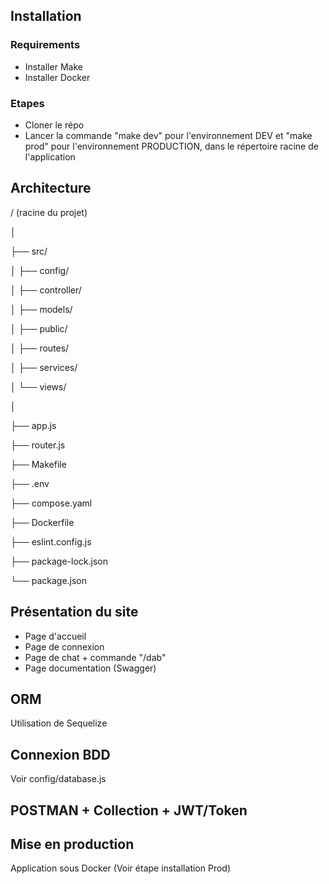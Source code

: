 ## Installation
### Requirements
- Installer Make
- Installer Docker
### Etapes
- Cloner le répo
- Lancer la commande "make dev" pour l'environnement DEV et "make prod" pour l'environnement PRODUCTION, dans le répertoire racine de l'application

## Architecture

/ (racine du projet)

│

├── src/

│   ├── config/

│   ├── controller/

│   ├── models/

│   ├── public/

│   ├── routes/

│   ├── services/

│   └── views/

│

├── app.js

├── router.js

├── Makefile

├── .env

├── compose.yaml


├── Dockerfile

├── eslint.config.js

├── package-lock.json

└── package.json

## Présentation du site
- Page d'accueil 
- Page de connexion
- Page de chat + commande "/dab"
- Page documentation (Swagger)

## ORM 
Utilisation de Sequelize

## Connexion BDD
Voir config/database.js

## POSTMAN + Collection + JWT/Token

## Mise en production
Application sous Docker (Voir étape installation Prod)
